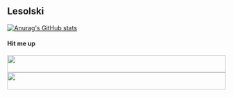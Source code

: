 ## Lesolski
[![Anurag's GitHub stats](https://github-readme-stats.vercel.app/api?username=lesolski&show_icons=true&theme=gruvbox)](https://github.com/lesolski?tab=repositories)

#### Hit me up
<p align="left">
<a href="https://discordapp.com/users/924759695753900137" target="_blank">
  <img src="https://github.com/lesolski/lesolski/blob/main/assets/discord-logo-brand.svg" width="100%" height="40">
</a>
<a href="https://twitter.com/lesolski" target="_blank">
  <img src="https://github.com/lesolski/lesolski/blob/main/assets/twitter-logo-brand.svg" width="100%" height="40">
</a>
</p>
